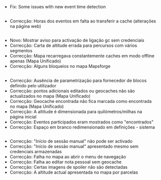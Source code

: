 ##
- Fix: Some issues with new event time detection

##
- Correcção: Horas dos eventos em falta ao transferir a cache (alterações na página web)

##
- Novo: Mostrar aviso para activação de ligação gc sem credenciais
- Correcção: Carta de altitude errada para percursos com vários segmentos
- Correcção: Mapa recarregava constantemente caches em modo offline apenas (Mapa Unificado)
- Correcção: Alguns bloqueios no mapa Mapsforge

##
- Correcção: Ausência de parametrização para fornecedor de blocos definido pelo utilizador
- Correcção: pontos adicionais editados ou geocaches não são actualizados no mapa (Mapa Unificado)
- Correcção: Geocache encontrada não fica marcada como encontrada no mapa (Mapa Unificado)
- Correcção: A altitude é dimensionada para quilómetros/milhas na página inicial
- Correcção: Eventos participados eram mostrados como "encontrados"
- Correcção: Espaço em branco redimensionado em definições - sistema

##
- Correcção: "Início de sessão manual" não pode ser activado
- Correcção: "Início de sessão manual" apresentado mesmo sem credenciais armazenadas
- Correcção: Falha no mapa ao abrir o menu de navegação
- Correcção: Falha ao editar nota pessoal sem geocache
- Correcção: Certas imagens de spoiler não são detectadas
- Correcção: A altitude actual apresentada no mapa por parcelas
